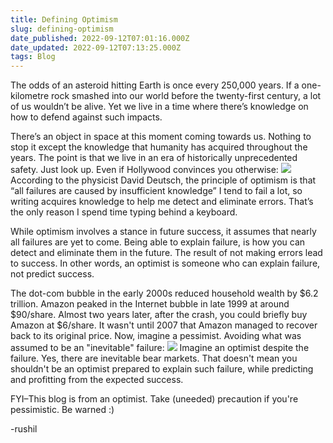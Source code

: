 ```yaml
---
title: Defining Optimism
slug: defining-optimism
date_published: 2022-09-12T07:01:16.000Z
date_updated: 2022-09-12T07:13:25.000Z
tags: Blog
---
```


The odds of an asteroid hitting Earth is once every 250,000 years. If a one-kilometre rock smashed into our world before the twenty-first century, a lot of us wouldn’t be alive. Yet we live in a time where there’s knowledge on how to defend against such impacts.

There’s an object in space at this moment coming towards us. Nothing to stop it except the knowledge that humanity has acquired throughout the years. The point is that we live in an era of historically unprecedented safety. Just look up. Even if Hollywood convinces you otherwise:
![](__GHOST_URL__/content/images/2022/08/image.png)
According to the physicist David Deutsch, the principle of optimism is that “all failures are caused by insufficient knowledge” I tend to fail a lot, so writing acquires knowledge to help me detect and eliminate errors. That’s the only reason I spend time typing behind a keyboard.

While optimism involves a stance in future success, it assumes that nearly all failures are yet to come. Being able to explain failure, is how you can detect and eliminate them in the future. The result of not making errors lead to success. In other words, an optimist is someone who can explain failure, not predict success.

The dot-com bubble in the early 2000s reduced household wealth by $6.2 trillion. Amazon peaked in the Internet bubble in late 1999 at around $90/share. Almost two years later, after the crash, you could briefly buy Amazon at $6/share. It wasn't until 2007 that Amazon managed to recover back to its original price. Now, imagine a pessimist. Avoiding what was assumed to be an "inevitable" failure:
![](__GHOST_URL__/content/images/2022/09/Screen-Shot-2022-09-12-at-2.46.57-AM.png)
Imagine an optimist despite the failure. Yes, there are inevitable bear markets. That doesn't mean you shouldn't be an optimist prepared to explain such failure, while predicting and profitting from the expected success.

FYI–This blog is from an optimist. Take (uneeded) precaution if you're pessimistic. Be warned :)

-rushil 
